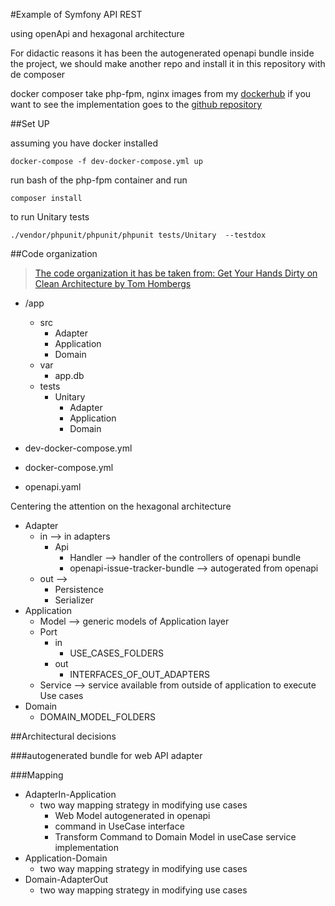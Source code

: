 #Example of Symfony API REST 

using openApi and hexagonal architecture

For didactic reasons it has been the autogenerated openapi bundle inside the project, we should make another repo and install it in this repository with de composer

docker composer take php-fpm, nginx images from my [dockerhub](https://hub.docker.com/u/enrikerf) if you want to see the implementation goes to the [github repository](https://github.com/Enrikerf/docker-lemp)


##Set UP


assuming you have docker installed

`docker-compose -f dev-docker-compose.yml up`

run bash of the php-fpm container and run

`composer install`

to run Unitary tests

`./vendor/phpunit/phpunit/phpunit tests/Unitary  --testdox`



##Code organization


>[The code organization it has be taken from: Get Your Hands Dirty on Clean Architecture by Tom Hombergs](https://www.amazon.com/Tom-Hombergs/e/B07YVCLRFM/ref=dp_byline_cont_pop_book_1)

* /app
    * src
        * Adapter
        * Application
        * Domain
    * var
        * app.db
    * tests
        * Unitary 
            * Adapter
            * Application
            * Domain
            
* dev-docker-compose.yml
* docker-compose.yml
* openapi.yaml 
        
        
Centering the attention on the hexagonal architecture

* Adapter
    * in --> in adapters 
        * Api
            * Handler --> handler of the controllers of openapi bundle
            * openapi-issue-tracker-bundle --> autogerated from openapi
    * out --> 
        * Persistence
        * Serializer
* Application
    * Model --> generic models of Application layer
    * Port
        * in
            * USE_CASES_FOLDERS
        * out
            * INTERFACES_OF_OUT_ADAPTERS
    * Service --> service available from outside of application to execute Use cases
* Domain
    * DOMAIN_MODEL_FOLDERS
    
    
    
##Architectural decisions

###autogenerated bundle for web API adapter

###Mapping

* AdapterIn-Application
    * two way mapping strategy in modifying use cases
        * Web Model autogenerated in openapi
        * command in UseCase interface
        * Transform Command to Domain Model in useCase service implementation
* Application-Domain
    * two way mapping strategy in modifying use cases
* Domain-AdapterOut
    * two way mapping strategy in modifying use cases

